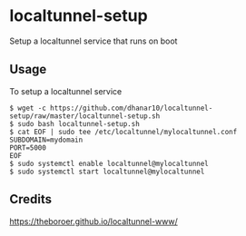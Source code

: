 # localtunnel-setup

Setup a localtunnel service that runs on boot

## Usage

To setup a localtunnel service

```
$ wget -c https://github.com/dhanar10/localtunnel-setup/raw/master/localtunnel-setup.sh
$ sudo bash localtunnel-setup.sh
$ cat EOF | sudo tee /etc/localtunnel/mylocaltunnel.conf
SUBDOMAIN=mydomain
PORT=5000
EOF
$ sudo systemctl enable localtunnel@mylocaltunnel
$ sudo systemctl start localtunnel@mylocaltunnel
```

## Credits

https://theboroer.github.io/localtunnel-www/
